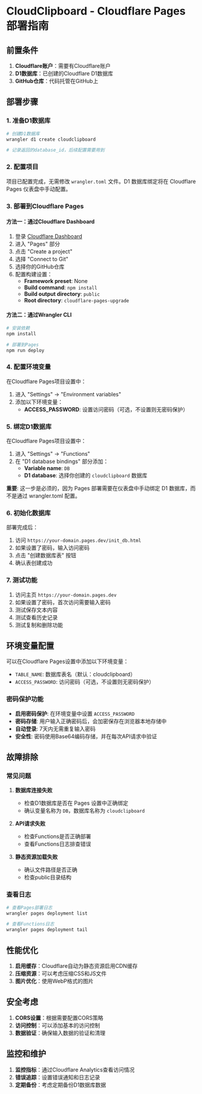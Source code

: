 # CloudClipboard - Cloudflare Pages 部署指南

## 前置条件

1. **Cloudflare账户**：需要有Cloudflare账户
2. **D1数据库**：已创建的Cloudflare D1数据库
3. **GitHub仓库**：代码托管在GitHub上

## 部署步骤

### 1. 准备D1数据库

```bash
# 创建D1数据库
wrangler d1 create cloudclipboard

# 记录返回的database_id，后续配置需要用到
```

### 2. 配置项目

项目已配置完成，无需修改 `wrangler.toml` 文件。D1 数据库绑定将在 Cloudflare Pages 仪表盘中手动配置。

### 3. 部署到Cloudflare Pages

#### 方法一：通过Cloudflare Dashboard

1. 登录 [Cloudflare Dashboard](https://dash.cloudflare.com/)
2. 进入 "Pages" 部分
3. 点击 "Create a project"
4. 选择 "Connect to Git"
5. 选择你的GitHub仓库
6. 配置构建设置：
   - **Framework preset**: None
   - **Build command**: `npm install`
   - **Build output directory**: `public`
   - **Root directory**: `cloudflare-pages-upgrade`

#### 方法二：通过Wrangler CLI

```bash
# 安装依赖
npm install

# 部署到Pages
npm run deploy
```

### 4. 配置环境变量

在Cloudflare Pages项目设置中：

1. 进入 "Settings" → "Environment variables"
2. 添加以下环境变量：
   - **ACCESS_PASSWORD**: 设置访问密码（可选，不设置则无密码保护）

### 5. 绑定D1数据库

在Cloudflare Pages项目设置中：

1. 进入 "Settings" → "Functions"
2. 在 "D1 database bindings" 部分添加：
   - **Variable name**: `DB`
   - **D1 database**: 选择你创建的 `cloudclipboard` 数据库

**重要**: 这一步是必须的，因为 Pages 部署需要在仪表盘中手动绑定 D1 数据库，而不是通过 wrangler.toml 配置。

### 6. 初始化数据库

部署完成后：

1. 访问 `https://your-domain.pages.dev/init_db.html`
2. 如果设置了密码，输入访问密码
3. 点击 "创建数据库表" 按钮
4. 确认表创建成功

### 7. 测试功能

1. 访问主页 `https://your-domain.pages.dev`
2. 如果设置了密码，首次访问需要输入密码
3. 测试保存文本内容
4. 测试查看历史记录
5. 测试复制和删除功能

## 环境变量配置

可以在Cloudflare Pages设置中添加以下环境变量：

- `TABLE_NAME`: 数据库表名（默认：cloudclipboard）
- `ACCESS_PASSWORD`: 访问密码（可选，不设置则无密码保护）

### 密码保护功能

- **启用密码保护**: 在环境变量中设置 `ACCESS_PASSWORD`
- **密码存储**: 用户输入正确密码后，会加密保存在浏览器本地存储中
- **自动登录**: 7天内无需重复输入密码
- **安全性**: 密码使用Base64编码存储，并在每次API请求中验证

## 故障排除

### 常见问题

1. **数据库连接失败**
   - 检查D1数据库是否在 Pages 设置中正确绑定
   - 确认变量名称为 `DB`，数据库名称为 `cloudclipboard`

2. **API请求失败**
   - 检查Functions是否正确部署
   - 查看Functions日志排查错误

3. **静态资源加载失败**
   - 确认文件路径是否正确
   - 检查public目录结构

### 查看日志

```bash
# 查看Pages部署日志
wrangler pages deployment list

# 查看Functions日志
wrangler pages deployment tail
```

## 性能优化

1. **启用缓存**：Cloudflare自动为静态资源启用CDN缓存
2. **压缩资源**：可以考虑压缩CSS和JS文件
3. **图片优化**：使用WebP格式的图片

## 安全考虑

1. **CORS设置**：根据需要配置CORS策略
2. **访问控制**：可以添加基本的访问控制
3. **数据验证**：确保输入数据的验证和清理

## 监控和维护

1. **监控指标**：通过Cloudflare Analytics查看访问情况
2. **错误追踪**：设置错误通知和日志记录
3. **定期备份**：考虑定期备份D1数据库数据